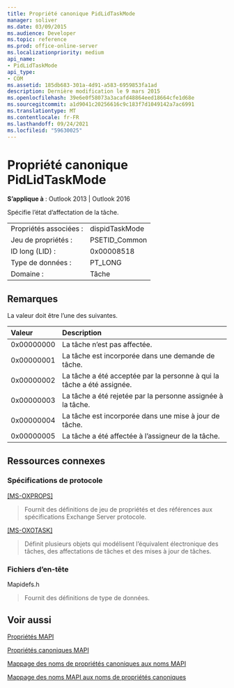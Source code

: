 ```yaml
---
title: Propriété canonique PidLidTaskMode
manager: soliver
ms.date: 03/09/2015
ms.audience: Developer
ms.topic: reference
ms.prod: office-online-server
ms.localizationpriority: medium
api_name:
- PidLidTaskMode
api_type:
- COM
ms.assetid: 185db683-301a-4d91-a583-6959853fa1ad
description: Dernière modification le 9 mars 2015
ms.openlocfilehash: 39e6e0f58073a3acafd48864eed18664cfe1d68e
ms.sourcegitcommit: a1d9041c20256616c9c183f7d1049142a7ac6991
ms.translationtype: MT
ms.contentlocale: fr-FR
ms.lasthandoff: 09/24/2021
ms.locfileid: "59630025"
---
```

# <a name="pidlidtaskmode-canonical-property"></a>Propriété canonique PidLidTaskMode

  
  
**S’applique à** : Outlook 2013 | Outlook 2016 
  
Spécifie l’état d’affectation de la tâche.
  
|||
|:-----|:-----|
|Propriétés associées :  <br/> |dispidTaskMode  <br/> |
|Jeu de propriétés :  <br/> |PSETID_Common  <br/> |
|ID long (LID) :  <br/> |0x00008518  <br/> |
|Type de données :  <br/> |PT_LONG  <br/> |
|Domaine :  <br/> |Tâche  <br/> |
   
## <a name="remarks"></a>Remarques

La valeur doit être l’une des suivantes.
  
|**Valeur**|**Description**|
|:-----|:-----|
|0x00000000  <br/> |La tâche n’est pas affectée.  <br/> |
|0x00000001  <br/> |La tâche est incorporée dans une demande de tâche.  <br/> |
|0x00000002  <br/> |La tâche a été acceptée par la personne à qui la tâche a été assignée.  <br/> |
|0x00000003  <br/> |La tâche a été rejetée par la personne assignée à la tâche.  <br/> |
|0x00000004  <br/> |La tâche est incorporée dans une mise à jour de tâche.  <br/> |
|0x00000005  <br/> |La tâche a été affectée à l’assigneur de la tâche.  <br/> |
   
## <a name="related-resources"></a>Ressources connexes

### <a name="protocol-specifications"></a>Spécifications de protocole

[[MS-OXPROPS]](https://msdn.microsoft.com/library/f6ab1613-aefe-447d-a49c-18217230b148%28Office.15%29.aspx)
  
> Fournit des définitions de jeu de propriétés et des références aux spécifications Exchange Server protocole.
    
[[MS-OXOTASK]](https://msdn.microsoft.com/library/55600ec0-6195-4730-8436-59c7931ef27e%28Office.15%29.aspx)
  
> Définit plusieurs objets qui modélisent l’équivalent électronique des tâches, des affectations de tâches et des mises à jour de tâches.
    
### <a name="header-files"></a>Fichiers d’en-tête

Mapidefs.h
  
> Fournit des définitions de type de données.
    
## <a name="see-also"></a>Voir aussi



[Propriétés MAPI](mapi-properties.md)
  
[Propriétés canoniques MAPI](mapi-canonical-properties.md)
  
[Mappage des noms de propriétés canoniques aux noms MAPI](mapping-canonical-property-names-to-mapi-names.md)
  
[Mappage des noms MAPI aux noms de propriétés canoniques](mapping-mapi-names-to-canonical-property-names.md)

